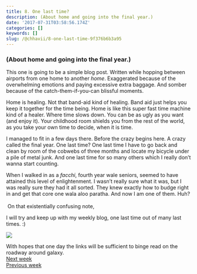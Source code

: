 ```yaml
---
title: 8. One last time?
description: (About home and going into the final year.)
date: '2017-07-31T03:58:56.174Z'
categories: []
keywords: []
slug: /@chhavii/8-one-last-time-9f376b6b3a95
---
```


### (About home and going into the final year.)

This one is going to be a simple blog post. Written while hopping between airports from one home to another _home_. Exaggerated because of the overwhelming emotions and paying excessive extra baggage. And somber because of the catch-them-if-you-can blissful moments.

Home is healing. Not that band-aid kind of healing. Band aid just helps you keep it together for the time being. Home is like this super fast time machine kind of a healer. Where time slows down. You can be as ugly as you want (and enjoy it). Your childhood room shields you from the rest of the world, as you take your own time to decide, when it is time.

I managed to fit in a few days there. Before the crazy begins here. A crazy called the final year. One last time? One last time I have to go back and clean by room of the cobwebs of three months and locate my bicycle under a pile of metal junk. And one last time for so many others which I really don’t wanna start counting.

When I walked in as a _facchi_, fourth year wale seniors, seemed to have attained this level of enlightenment. I wasn’t really sure what it was, but I was really sure they had it all sorted. They knew exactly how to budge right in and get that core one wala aloo paratha. And now I am one of them. Huh?  
   
 On that existentially confusing note,

I will try and keep up with my weekly blog, one last time out of many last times. :)

![](https://cdn-images-1.medium.com/max/800/1*Pn_yBviHRUK9u_UrJW2bXw.jpeg)

With hopes that one day the links will be sufficient to binge read on the roadway around galaxy.  
[Next week](https://medium.com/@chhavi.justme/9-what-do-you-look-like-in-someone-elses-head-38c8efd74631)  
[Previous week](https://medium.com/@chhavi.justme/7-social-media-proxemics-anyone-d807dfd492d7)